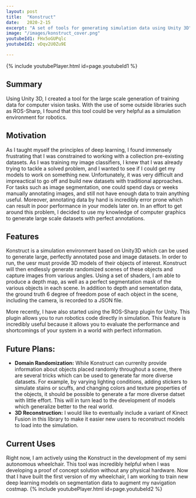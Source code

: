 ```yaml
---
layout: post
title:  "Konstruct"
date:   2020-2-15
excerpt: "A set of tools for generating simulation data using Unity 3D"
image: "/images/konstruct_cover.png"
youtubeId1: FHx5oGUPqlc
youtubeId2: vDqv2U0Zu9E

---
```

{% include youtubePlayer.html id=page.youtubeId1 %}

## Summary
Using Unity 3D, I created a tool for the large scale generation of training data for computer vision tasks. With the use of some outside libraries such as ROS-Sharp, I found that this tool could be very helpful as a simulation environment for robotics.

## Motivation
As I taught myself the principles of deep learning, I found immensely frustrating that I was constrained to working with a collection pre-existing datasets. As I was training my image classifiers, I knew that I was already trying to tackle a solved problem, and I wanted to see if I could get my models to work on something new. Unfortunately, it was very difficult and impreactical to go off and build new datasets with traditional approaches. For tasks such as image segmentation, one could spend days or weeks manually annotating images, and still not have enough data to train anything useful. Moreover, annotating data by hand is incredibly error prone which can result in poor performance in your models later on. In an effort to get around this problem, I decided to use my knowledge of computer graphics to generate large scale datasets with perfect annotations.


## Features
Konstruct is a simulation environment based on Unity3D which can be used to generate large, perfectly annotated pose and image datasets. In order to run, the uesr must provide 3D models of their objects of interest. Konstruct will then endlessly generate randomized scenes of these objects and capture images from various angles. Using a set of shaders, I am able to produce a depth map, as well as a perfect segmentation mask of the various objects in each scene. In addition to depth and sementation data, the ground truth 6 degree of freedom pose of each object in the scene, including the camera, is recorded to a JSON file. 

More recently, I have also started using the ROS-Sharp plugin for Unity. This plugin allows you to run robotics code directly in simulation. This feature is incredibly useful because it allows you to evaluate the performance and shortcomings of your system in a world with perfect information. 


## Future Plans:
- **Domain Randomization:** While Konstruct can currenlty provide information about objects placed randomly throughout a scene, there are several tricks which can be used to generate far more diverse datasets. For example, by varying lighting conditions, adding stickers to simulate stains or scuffs, and changing colors and texture properties of the objects, it should be possible to generate a far more diverse datset with little effort. This will in turn lead to the development of models which generalize better to the real world.
- **3D Reconstruction:** I would like to eventually include a variant of Kinect Fusion in this library to make it easier new users to reconstruct models to load into the simulation.


## Current Uses
Right now, I am actively using the Konstruct in the development of my semi autonomous wheelchair. This tool was incredibly helpful when I was developing a proof of concept solution without any physical hardware. Now that I have built the first version of my wheelchair, I am working to train new deep learning models on segmentation data to augment my navigation costmap.
{% include youtubePlayer.html id=page.youtubeId2 %}

